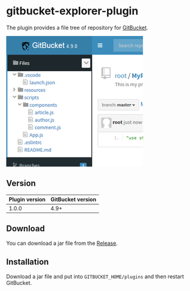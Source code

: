 gitbucket-explorer-plugin
===

The plugin provides a file tree of repository for [GitBucket](https://github.com/gitbucket/gitbucket).

![screenshot](screenshot.png)

Version
---

Plugin version|GitBucket version
:---|:---
1.0.0|4.9+

Download
---

You can download a jar file from the [Release](https://github.com/tomoki1207/gitbucket-explorer-plugin/releases).

Installation
---

Download a jar file and put into `GITBUCKET_HOME/plugins` and then restart GitBucket.